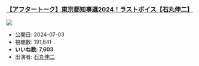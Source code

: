 ### [【アフタートーク】東京都知事選2024！ラストボイス【石丸伸二】](https://www.youtube.com/watch?v=gEJn9yITdR4)
[![](https://img.youtube.com/vi/gEJn9yITdR4/sddefault.jpg)](https://www.youtube.com/watch?v=gEJn9yITdR4)
-   公開日: 2024-07-03
-   視聴数: 191,641
-   **いいね数: 7,603**
-   出演者: [石丸伸二](/rehacq_fan/people/石丸伸二 "wikilink")
